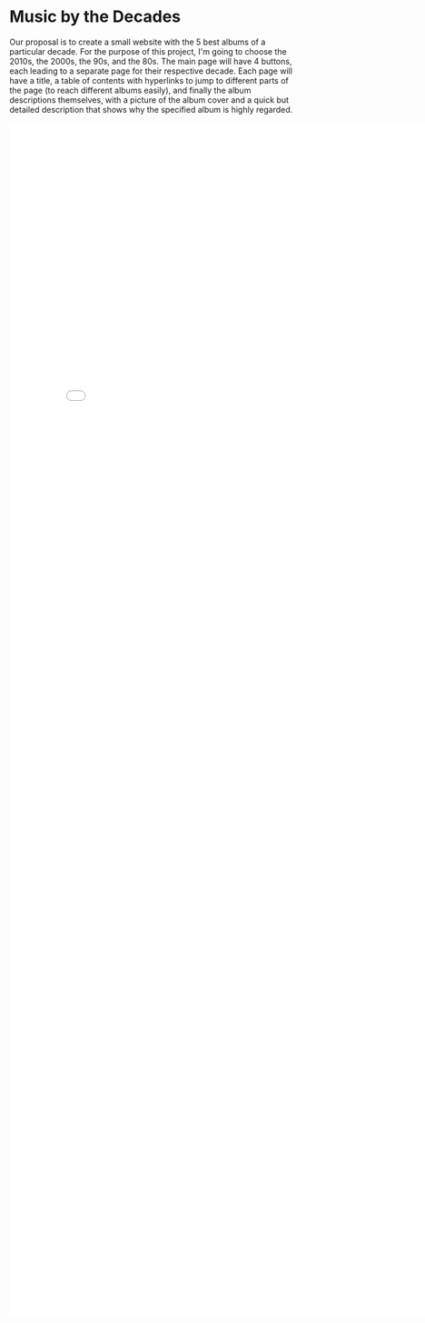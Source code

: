 # Music by the Decades

Our proposal is to create a small website with the 5 best albums of a particular decade. For the purpose of this project, I'm going to choose the 2010s, the 2000s, the 90s, and the 80s. The main page will have 4 buttons, each leading to a separate page for their respective decade. Each page will have a title, a table of contents with hyperlinks to jump to different parts of the page (to reach different albums easily), and finally the album descriptions themselves, with a picture of the album cover and a quick but detailed description that shows why the specified album is highly regarded.

<embed src="Project Proposal/RbGumanganCatli - 1stQtrProposal.pdf.pdf" width="800px" height="2100px" />
